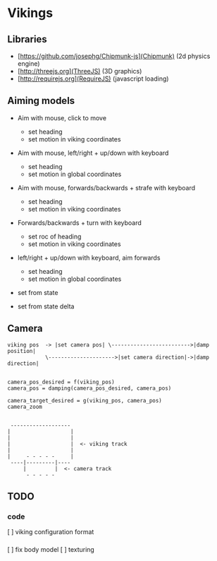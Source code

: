 Vikings
=======


Libraries
---------

  * [https://github.com/josephg/Chipmunk-js](Chipmunk) (2d physics engine)
  * [http://threejs.org](ThreeJS) (3D graphics)
  * [http://requirejs.org](RequireJS) (javascript loading)




Aiming models
-------------

  * Aim with mouse, click to move
      - set heading
      - set motion in viking coordinates

  * Aim with mouse, left/right + up/down with keyboard
      - set heading
      - set motion in global coordinates

  * Aim with mouse, forwards/backwards + strafe with keyboard
      - set heading
      - set motion in viking coordinates

  * Forwards/backwards + turn with keyboard
      - set roc of heading
      - set motion in viking coordinates

  * left/right + up/down with keyboard, aim forwards
      - set heading
      - set motion in global coordinates


  * set from state
  * set from state delta




Camera
------


    viking pos  -> |set camera pos| \------------------------->|damp position|
                \--------------------->|set camera direction|->|damp direction|


    camera_pos_desired = f(viking_pos)
    camera_pos = damping(camera_pos_desired, camera_pos)

    camera_target_desired = g(viking_pos, camera_pos)
    camera_zoom


     -------------------
    |                   |
    |                   |
    |                   |  <- viking track
    |                   |
    |     - - - - -     |
     ----|---------|----
         |         |  <- camera track
          - - - - -






TODO
----

### code
[ ] viking configuration format




###
[ ] fix body model
[ ] texturing
